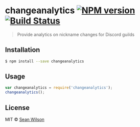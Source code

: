 # changeanalytics [![NPM version](https://badge.fury.io/js/changeanalytics.svg)](https://npmjs.org/package/changeanalytics) [![Build Status](https://travis-ci.org/seanc/changeanalytics.svg?branch=master)](https://travis-ci.org/seanc/changeanalytics)

> Provide analytics on nickname changes for Discord guilds

## Installation

```sh
$ npm install --save changeanalytics
```

## Usage

```js
var changeanalytics = require('changeanalytics');
changeanalytics();
```

## License

MIT © [Sean Wilson](https://imsean.me)

